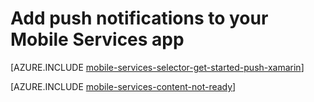 <properties 
	pageTitle="Get Started with Mobile Services for Xamarin iOS apps | Windows Azure" 
	description="Learn how to use Azure Mobile Services and Notification Hubs to send push notifications to your Xamarin iOS app" 
	services="mobile-services" 
	documentationCenter="xamarin" 
	authors="lindydonna" 
	manager="dwrede" 
	editor="mollybos"/>

<tags
	ms.service="mobile-services"
	ms.date="08/08/2015"
	wacn.date=""/>

# Add push notifications to your Mobile Services app

[AZURE.INCLUDE [mobile-services-selector-get-started-push-xamarin](../includes/mobile-services-selector-get-started-push-xamarin.md)]

[AZURE.INCLUDE [mobile-services-content-not-ready](../includes/mobile-services-content-not-ready.md)]
 
